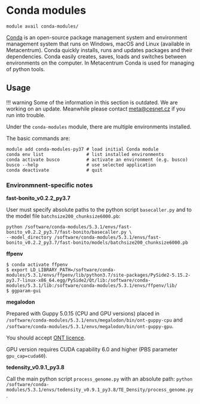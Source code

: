 # Conda modules 

    module avail conda-modules/

[Conda](https://docs.conda.io/en/latest/) is an open-source package management system and environment management system that runs on Windows, macOS and Linux (available in Metacentrum). Conda quickly installs, runs and updates packages and their dependencies. Conda easily creates, saves, loads and switches between environments on the computer. In Metacentrum Conda is used for managing of python tools. 

## Usage

!!! warning
    Some of the information in this section is outdated. We are working on an update. Meanwhile please contact <meta@cesnet.cz> if you run into trouble.

Under the `conda-modules` module, there are multiple environments installed.

The basic commands are:

    module add conda-modules-py37 # load initial Conda module
    conda env list                # list installed environments
    conda activate busco          # activate an environment (e.g. busco)
    busco --help                  # use selected application
    conda deactivate              # quit

### Environmnent-specific notes

**fast-bonito_v0.2.2_py3.7**

User must specify absolute paths to the python script `basecaller.py` and to the model file `batchsize200_chunksize6000.pb`:

    python /software/conda-modules/5.3.1/envs/fast-bonito_v0.2.2_py3.7/fast-bonito/basecaller.py \
    --model_directory /software/conda-modules/5.3.1/envs/fast-bonito_v0.2.2_py3.7/fast-bonito/models/batchsize200_chunksize6000.pb 

**ffpenv**

    $ conda activate ffpenv
    $ export LD_LIBRARY_PATH=/software/conda-modules/5.3.1/envs/ffpenv/lib/python3.7/site-packages/PySide2-5.15.2-py3.7-linux-x86_64.egg/PySide2/Qt/lib:/software/conda-modules/5.3.1/lib:/software/conda-modules/5.3.1/envs/ffpenv/lib/
    $ ggparam-gui

**megalodon**

Prepared with Guppy 5.0.15 (CPU and GPU versions) placed in `/software/conda-modules/5.3.1/envs/megalodon/bin/ont-guppy-cpu` and `/software/conda-modules/5.3.1/envs/megalodon/bin/ont-guppy-gpu`.

You should accept [ONT licence](https://perun.metacentrum.cz/meta/registrar/?locale=en&vo=meta&group=lic_oxnanopore).

GPU version requires CUDA capability 6.0 and higher (PBS parameter `gpu_cap=cuda60`).

**tedensity_v0.9.1_py3.8**

Call the main python script `process_genome.py` with an absolute path: `python /software/conda-modules/5.3.1/envs/tedensity_v0.9.1_py3.8/TE_Density/process_genome.py`.


